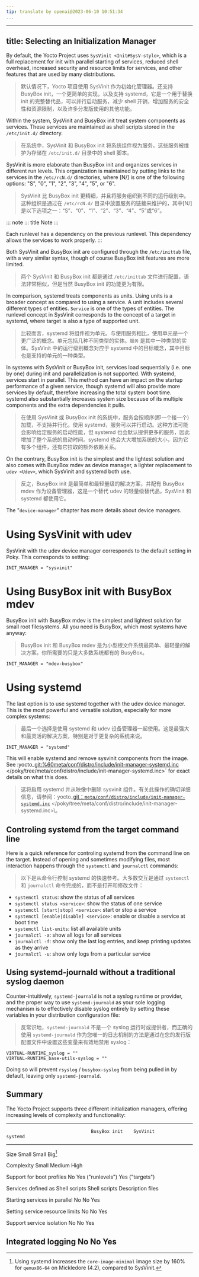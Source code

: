 ```yaml
---
tip: translate by openai@2023-06-10 10:51:34
...
```

---
title: Selecting an Initialization Manager
------------------------------------------

By default, the Yocto Project uses `SysVinit <Init#SysV-style>`, which is a full replacement for init with parallel starting of services, reduced shell overhead, increased security and resource limits for services, and other features that are used by many distributions.

> 默认情况下，Yocto 项目使用 SysVinit 作为初始化管理器。还支持 BusyBox init，一个更简单的实现，以及支持 systemd，它是一个用于替换 init 的完整替代品，可以并行启动服务，减少 shell 开销，增加服务的安全性和资源限制，以及许多分发版使用的其他功能。

Within the system, SysVinit and BusyBox init treat system components as services. These services are maintained as shell scripts stored in the `/etc/init.d/` directory.

> 在系统中，SysVinit 和 BusyBox init 将系统组件视为服务。这些服务被维护为存储在 `/etc/init.d/` 目录中的 shell 脚本。

SysVinit is more elaborate than BusyBox init and organizes services in different run levels. This organization is maintained by putting links to the services in the `/etc/rcN.d/` directories, where [N/] is one of the following options: \"S\", \"0\", \"1\", \"2\", \"3\", \"4\", \"5\", or \"6\".

> SysVinit 比 BusyBox init 更精细，并且将服务组织到不同的运行级别中。这种组织是通过在 `/etc/rcN.d/` 目录中放置服务的链接来维护的，其中[N/]是以下选项之一：“S”、“0”、“1”、“2”、“3”、“4”、“5”或“6”。

::: note
::: title
Note
:::

Each runlevel has a dependency on the previous runlevel. This dependency allows the services to work properly.
:::

Both SysVinit and BusyBox init are configured through the `/etc/inittab` file, with a very similar syntax, though of course BusyBox init features are more limited.

> 两个 SysVinit 和 BusyBox init 都是通过 `/etc/inittab` 文件进行配置，语法非常相似，但是当然 BusyBox init 的功能更为有限。

In comparison, systemd treats components as units. Using units is a broader concept as compared to using a service. A unit includes several different types of entities. `Service` is one of the types of entities. The runlevel concept in SysVinit corresponds to the concept of a target in systemd, where target is also a type of supported unit.

> 比较而言，systemd 将组件视为单元。与使用服务相比，使用单元是一个更广泛的概念。单元包括几种不同类型的实体。`服务` 是其中一种类型的实体。SysVinit 中的运行级别概念对应于 systemd 中的目标概念，其中目标也是支持的单元的一种类型。

In systems with SysVinit or BusyBox init, services load sequentially (i.e. one by one) during init and parallelization is not supported. With systemd, services start in parallel. This method can have an impact on the startup performance of a given service, though systemd will also provide more services by default, therefore increasing the total system boot time. systemd also substantially increases system size because of its multiple components and the extra dependencies it pulls.

> 在使用 SysVinit 或 BusyBox init 的系统中，服务会按顺序(即一个接一个)加载，不支持并行化。使用 systemd，服务可以并行启动。这种方法可能会影响给定服务的启动性能，但 systemd 也会默认提供更多的服务，因此增加了整个系统的启动时间。systemd 也会大大增加系统的大小，因为它有多个组件，还有它拉取的额外依赖关系。

On the contrary, BusyBox init is the simplest and the lightest solution and also comes with BusyBox mdev as device manager, a lighter replacement to `udev <Udev>`, which SysVinit and systemd both use.

> 反之，BusyBox init 是最简单和最轻量级的解决方案，并配有 BusyBox mdev 作为设备管理器，这是一个替代 udev 的轻量级替代品，SysVinit 和 systemd 都使用它。

The \"`device-manager`\" chapter has more details about device managers.

# Using SysVinit with udev

SysVinit with the udev device manager corresponds to the default setting in Poky. This corresponds to setting:

```
INIT_MANAGER = "sysvinit"
```

# Using BusyBox init with BusyBox mdev

BusyBox init with BusyBox mdev is the simplest and lightest solution for small root filesystems. All you need is BusyBox, which most systems have anyway:

> BusyBox init 和 BusyBox mdev 是为小型根文件系统最简单、最轻量的解决方案。你所需要的只是大多数系统都有的 BusyBox。

```
INIT_MANAGER = "mdev-busybox"
```

# Using systemd

The last option is to use systemd together with the udev device manager. This is the most powerful and versatile solution, especially for more complex systems:

> 最后一个选择是使用 systemd 和 udev 设备管理器一起使用。这是最强大和最灵活的解决方案，特别是对于更复杂的系统来说。

```
INIT_MANAGER = "systemd"
```

This will enable systemd and remove sysvinit components from the image. See :yocto_[git:%60meta/conf/distro/include/init-manager-systemd.inc](git:%60meta/conf/distro/include/init-manager-systemd.inc) \</poky/tree/meta/conf/distro/include/init-manager-systemd.inc\>\` for exact details on what this does.

> 这将启用 systemd 并从映像中删除 sysvinit 组件。有关此操作的确切详细信息，请参阅：yocto_[git：`meta/conf/distro/include/init-manager-systemd.inc`](git:%60meta/conf/distro/include/init-manager-systemd.inc%60) \</poky/tree/meta/conf/distro/include/init-manager-systemd.inc\>\。

## Controling systemd from the target command line

Here is a quick reference for controling systemd from the command line on the target. Instead of opening and sometimes modifying files, most interaction happens through the `systemctl` and `journalctl` commands:

> 以下是从命令行控制 systemd 的快速参考。大多数交互是通过 `systemctl` 和 `journalctl` 命令完成的，而不是打开和修改文件：

- `systemctl status`: show the status of all services
- `systemctl status <service>`: show the status of one service
- `systemctl [start|stop] <service>`: start or stop a service
- `systemctl [enable|disable] <service>`: enable or disable a service at boot time
- `systemctl list-units`: list all available units
- `journalctl -a`: show all logs for all services
- `journalctl -f`: show only the last log entries, and keep printing updates as they arrive
- `journalctl -u`: show only logs from a particular service

## Using systemd-journald without a traditional syslog daemon

Counter-intuitively, `systemd-journald` is not a syslog runtime or provider, and the proper way to use `systemd-journald` as your sole logging mechanism is to effectively disable syslog entirely by setting these variables in your distribution configuration file:

> 反常识地，`systemd-journald` 不是一个 syslog 运行时或提供者，而正确的使用 `systemd-journald` 作为您唯一的日志机制的方法是通过在您的发行版配置文件中设置这些变量来有效地禁用 syslog：

```
VIRTUAL-RUNTIME_syslog = ""
VIRTUAL-RUNTIME_base-utils-syslog = ""
```

Doing so will prevent `rsyslog` / `busybox-syslog` from being pulled in by default, leaving only `systemd-journald`.

## Summary

The Yocto Project supports three different initialization managers, offering increasing levels of complexity and functionality:

---

```
                                BusyBox init    SysVinit              systemd
```

---

Size                              Small           Small                 Big[^1]

Complexity                        Small           Medium                High

Support for boot profiles         No              Yes (\"runlevels\")   Yes (\"targets\")

Services defined as               Shell scripts   Shell scripts         Description files

Starting services in parallel     No              No                    Yes

Setting service resource limits   No              No                    Yes

Support service isolation         No              No                    Yes

Integrated logging                No              No                    Yes
---------------------------------------------------------------------------

[^1]: Using systemd increases the `core-image-minimal` image size by 160% for `qemux86-64` on Mickledore (4.2), compared to SysVinit.
